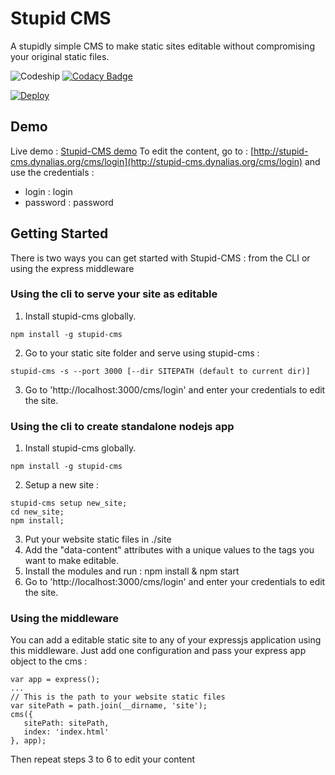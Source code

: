 # Stupid CMS
A stupidly simple CMS to make static sites editable without compromising your original static files.


![Codeship](https://codeship.com/projects/77c806e0-42bd-0134-297e-6295fca7620e/status?branch=master "Codeship")
[![Codacy Badge](https://api.codacy.com/project/badge/Grade/b5a95265fda942e6be4e5ec1ea94a044)](https://www.codacy.com/app/guillaume-jacquart/stupid-cms-db?utm_source=github.com&amp;utm_medium=referral&amp;utm_content=guillaumejacquart/stupid-cms-db&amp;utm_campaign=Badge_Grade)

[![Deploy](https://www.herokucdn.com/deploy/button.svg)](https://heroku.com/deploy)



## Demo
Live demo : [Stupid-CMS demo](http://stupid-cms.dynalias.org/)
To edit the content, go to : [http://stupid-cms.dynalias.org/cms/login](http://stupid-cms.dynalias.org/cms/login) and use the credentials :
* login : login
* password : password

## Getting Started
There is two ways you can get started with Stupid-CMS : from the CLI or using the express middleware

### Using the cli to serve your site as editable

 1. Install stupid-cms globally.
 
```
npm install -g stupid-cms
```

 2. Go to your static site folder and serve using stupid-cms :
 
```
stupid-cms -s --port 3000 [--dir SITEPATH (default to current dir)]
```

 3. Go to 'http://localhost:3000/cms/login' and enter your credentials to edit the site.

### Using the cli to create standalone nodejs app
 1. Install stupid-cms globally.
 
```
npm install -g stupid-cms
```

 2. Setup a new site :
 
```
stupid-cms setup new_site;
cd new_site;
npm install;
```

 3. Put your website static files in ./site
 4. Add the "data-content" attributes with a unique values to the tags you want to make editable.
 5. Install the modules and run :
npm install & npm start
 6. Go to 'http://localhost:3000/cms/login' and enter your credentials to edit the site.

### Using the middleware
You can add a editable static site to any of your expressjs application using this middleware. Just add one configuration and pass your express app object to the cms :
 ```
var app = express();
...
// This is the path to your website static files
var sitePath = path.join(__dirname, 'site');
cms({
	sitePath: sitePath,
	index: 'index.html'
}, app);
```


Then repeat steps 3 to 6 to edit your content
